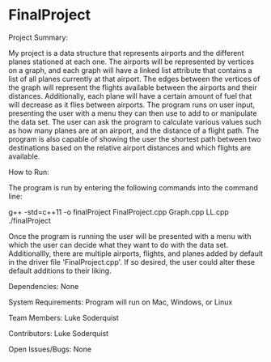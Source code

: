 # FinalProject

Project Summary:

My project is a data structure that represents airports and the different planes stationed at each one. The airports will be represented by vertices on a graph, and each graph will have a linked list attribute that contains a list of all planes currently at that airport. The edges between the vertices of the graph will represent the flights available between the airports and their distances. Additionally, each plane will have a certain amount of fuel that will decrease as it flies between airports. The program runs on user input, presenting the user with a menu they can then use to add to or manipulate the data set. The user can ask the program to calculate various values such as how many planes are at an airport, and the distance of a flight path. The program is also capable of showing the user the shortest path between two destinations based on the relative airport distances and which flights are available. 

How to Run:

The program is run by entering the following commands into the command line:

g++ -std=c++11 -o finalProject FinalProject.cpp Graph.cpp LL.cpp
./finalProject

Once the program is running the user will be presented with a menu with which the user can decide what they want to do with the data set. Additionallly, there are multiple airports, flights, and planes added by default in the driver file 'FinalProject.cpp'. If so desired, the user could alter these default additions to their liking.

Dependencies: None

System Requirements: Program will run on Mac, Windows, or Linux

Team Members: Luke Soderquist

Contributors: Luke Soderquist

Open Issues/Bugs: None




